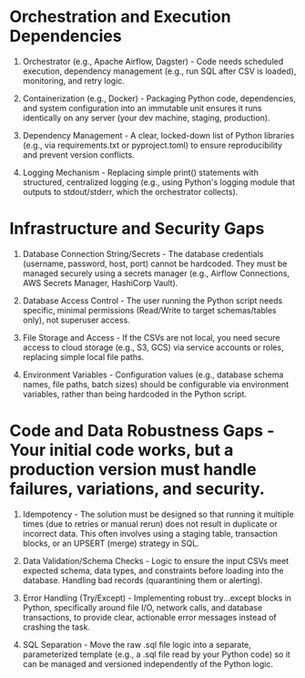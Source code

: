 # Orchestration and Execution Dependencies
1. Orchestrator (e.g., Apache Airflow, Dagster) - Code needs scheduled execution, dependency management (e.g., run SQL after CSV is loaded), monitoring, and retry logic.

2. Containerization (e.g., Docker) - Packaging Python code, dependencies, and system configuration into an immutable unit ensures it runs identically on any server (your dev machine, staging, production).

3. Dependency Management - A clear, locked-down list of Python libraries (e.g., via requirements.txt or pyproject.toml) to ensure reproducibility and prevent version conflicts.

4. Logging Mechanism - Replacing simple print() statements with structured, centralized logging (e.g., using Python's logging module that outputs to stdout/stderr, which the orchestrator collects).

# Infrastructure and Security Gaps
1. Database Connection String/Secrets - The database credentials (username, password, host, port) cannot be hardcoded. They must be managed securely using a secrets manager (e.g., Airflow Connections, AWS Secrets Manager, HashiCorp Vault).

2. Database Access Control - The user running the Python script needs specific, minimal permissions (Read/Write to target schemas/tables only), not superuser access.

3. File Storage and Access - If the CSVs are not local, you need secure access to cloud storage (e.g., S3, GCS) via service accounts or roles, replacing simple local file paths.

4. Environment Variables - Configuration values (e.g., database schema names, file paths, batch sizes) should be configurable via environment variables, rather than being hardcoded in the Python script.

# Code and Data Robustness Gaps - Your initial code works, but a production version must handle failures, variations, and security.
1. Idempotency - The solution must be designed so that running it multiple times (due to retries or manual rerun) does not result in duplicate or incorrect data. This often involves using a staging table, transaction blocks, or an UPSERT (merge) strategy in SQL.

2. Data Validation/Schema Checks - Logic to ensure the input CSVs meet expected schema, data types, and constraints before loading into the database. Handling bad records (quarantining them or alerting).

3. Error Handling (Try/Except) - Implementing robust try...except blocks in Python, specifically around file I/O, network calls, and database transactions, to provide clear, actionable error messages instead of crashing the task.

4. SQL Separation - Move the raw .sql file logic into a separate, parameterized template (e.g., a .sql file read by your Python code) so it can be managed and versioned independently of the Python logic.
